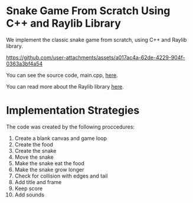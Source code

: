 # Snake Game From Scratch Using C++ and Raylib Library

We implement the classic snake game from scratch, using C++ and Raylib library.

https://github.com/user-attachments/assets/a017ac4a-62de-4229-904f-0363a3bf4a54

You can see the source code, main.cpp, [here](https://github.com/srheegit/Snake-Game-From-Scratch-Using-Cplusplus-and-Raylib/blob/main/src/main.cpp).

You can read more about the Raylib library [here](https://www.raylib.com/).

# Implementation Strategies

The code was created by the following proccedures:

1. Create a blank canvas and game loop
2. Create the food
3. Create the snake
4. Move the snake
5. Make the snake eat the food
6. Make the snake grow longer
7. Check for collision with edges and tail
8. Add title and frame
9. Keep score
10. Add sounds
